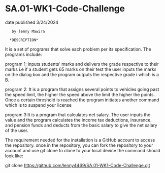 # SA.01-WK1-Code-Challenge
 date published 3/24/2024
 
       by lenny Mawira
       
      *DESCRIPTION*
      
   It is a set of programs that solve each problem per its specification. The programs include:
   
   program 1: inputs students' marks and delivers the grade respective to their marks i.e 
   if a student gets 65 marks on their test the user inputs the marks on the dialog box and the program outputs the respective grade i which is a B.
   
   program 2: It is a program that assigns several points to vehicles going past the speed limit, the higher the speed above the limit the higher the points. Once a 
   certain threshold is reached the program initiates another command which is to suspend your license 
   
   program 3:It is a program that calculates net salary. The user inputs the value and the program calculates the income tax deductions, insurance, and pension funds and 
   deducts from the basic salary to give the net salary of the user.
   
   The requirement needed for the installation is a GitHub account to access the repository.
   once in the repository, you can fork the repository to your account and use git clone to clone to your local device
   the command should look like:
   
   git clone https://github.com/lenny4469/SA.01-WK1-Code-Challenge.git
